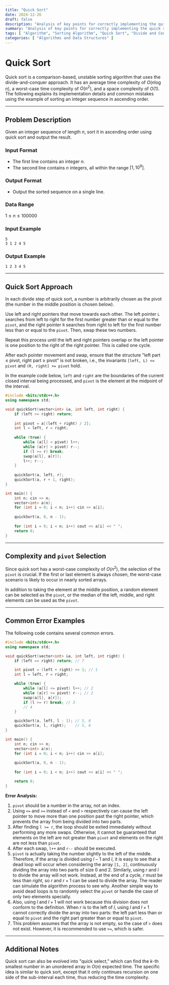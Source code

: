 ```yaml
---
title: "Quick Sort"
date: 2024-12-26
draft: false
description: "Analysis of key points for correctly implementing the quick sort algorithm."
summary: "Analysis of key points for correctly implementing the quick sort algorithm."
tags: [ "Algorithm", "Sorting Algorithm", "Quick Sort", "Divide and Conquer" ]
categories: [ "Algorithms and Data Structures" ]
---
```


# Quick Sort

Quick sort is a comparison-based, unstable sorting algorithm that uses the divide-and-conquer approach. It has an average time complexity of $O(n\log n)$, a worst-case time complexity of $O(n^2)$, and a space complexity of $O(1)$. The following explains its implementation details and common mistakes using the example of sorting an integer sequence in ascending order.

---

## Problem Description

Given an integer sequence of length $n$, sort it in ascending order using quick sort and output the result.

### Input Format

- The first line contains an integer $n$.
- The second line contains $n$ integers, all within the range $[1, 10^9]$.

### Output Format

- Output the sorted sequence on a single line.

### Data Range

$1 \leq n \leq 100000$

### Input Example

```
5
3 1 2 4 5
```

### Output Example

```
1 2 3 4 5
```

---

## Quick Sort Approach

In each divide step of quick sort, a number is arbitrarily chosen as the pivot (the number in the middle position is chosen below).

Use left and right pointers that move towards each other. The left pointer `L` searches from left to right for the first number greater than or equal to the `pivot`, and the right pointer `R` searches from right to left for the first number less than or equal to the `pivot`. Then, swap these two numbers.

Repeat this process until the left and right pointers overlap or the left pointer is one position to the right of the right pointer. This is called one cycle.

After each pointer movement and swap, ensure that the structure "left part ≤ pivot, right part ≥ pivot" is not broken, i.e., the invariants `[left, L) <= pivot` and `(R, right] >= pivot` hold.

In the example code below, `left` and `right` are the boundaries of the current closed interval being processed, and `pivot` is the element at the midpoint of the interval.

```cpp
#include <bits/stdc++.h>
using namespace std;

void quickSort(vector<int> &a, int left, int right) {
    if (left >= right) return;
    
    int pivot = a[(left + right) / 2];
    int l = left, r = right;
    
    while (true) {
        while (a[l] < pivot) l++;
        while (a[r] > pivot) r--;
        if (l >= r) break;
        swap(a[l], a[r]);
        l++; r--;
    }
    
    quickSort(a, left, r);
    quickSort(a, r + 1, right);
}

int main() {
    int n; cin >> n;
    vector<int> a(n);
    for (int i = 0; i < n; i++) cin >> a[i];
    
    quickSort(a, 0, n - 1);
    
    for (int i = 0; i < n; i++) cout << a[i] << " ";
    return 0;
}
```

---

## Complexity and `pivot` Selection

Since quick sort has a worst-case complexity of $O(n^2)$, the selection of the `pivot` is crucial. If the first or last element is always chosen, the worst-case scenario is likely to occur in nearly sorted arrays.

In addition to taking the element at the middle position, a random element can be selected as the `pivot`, or the median of the left, middle, and right elements can be used as the `pivot`.

---

## Common Error Examples

The following code contains several common errors.

```cpp
#include <bits/stdc++.h>
using namespace std;

void quickSort(vector<int> &a, int left, int right) {
    if (left == right) return; // 7

    int pivot = (left + right) >> 1; // 1
    int l = left, r = right;

    while (true) {
        while (a[l] <= pivot) l++; // 2
        while (a[r] >= pivot) r--; // 2
        swap(a[l], a[r]);
        if (l >= r) break; // 3
        // 4
    }

    quickSort(a, left, l - 1); // 5, 6
    quickSort(a, l, right);    // 5, 6
}

int main() {
    int n; cin >> n;
    vector<int> a(n);
    for (int i = 0; i < n; i++) cin >> a[i];
    
    quickSort(a, 0, n - 1);
    
    for (int i = 0; i < n; i++) cout << a[i] << " ";

    return 0;
}
```

**Error Analysis:**

1.  `pivot` should be a number in the array, not an index.
2.  Using `<=` and `>=` instead of `<` and `>` respectively can cause the left pointer to move more than one position past the right pointer, which prevents the array from being divided into two parts.
3.  After finding `l >= r`, the loop should be exited immediately without performing any more swaps. Otherwise, it cannot be guaranteed that elements on the left are not greater than `pivot` and elements on the right are not less than `pivot`.
4.  After each swap, `l++` and `r--` should be executed.
5.  `pivot` is actually taking the number slightly to the left of the middle. Therefore, if the array is divided using $l - 1$ and $l$, it is easy to see that a dead loop will occur when considering the array `[1, 2]`, continuously dividing the array into two parts of size 0 and 2. Similarly, using $r$ and $l$ to divide the array will not work. Instead, at the end of a cycle, $r$ must be less than $right$, so $r$ and $r+1$ can be used to divide the array. The reader can simulate the algorithm process to see why. Another simple way to avoid dead loops is to randomly select the `pivot` or handle the case of only two elements specially.
6.  Also, using $l$ and $l+1$ will not work because this division does not conform to the definition. When $r$ is to the left of $l$, using $l$ and $l+1$ cannot correctly divide the array into two parts: the left part less than or equal to `pivot` and the right part greater than or equal to `pivot`.
7.  This problem assumes that the array is not empty, so the case of `>` does not exist. However, it is recommended to use `>=`, which is safer.

---

## Additional Notes

Quick sort can also be evolved into "quick select," which can find the $k$-th smallest number in an unordered array in $O(n)$ expected time. The specific idea is similar to quick sort, except that it only continues recursion on one side of the sub-interval each time, thus reducing the time complexity.